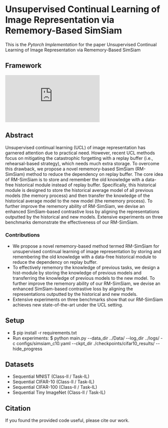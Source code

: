 # Unsupervised Continual Learning of Image Representation via Rememory-Based SimSiam
This is the *Pytorch Implementation* for the paper Unsupervised Continual Learning of Image Representation via Rememory-Based SimSiam

## Framework
![frame.pdf](https://github.com/S2VTouser/Rememory-based-SimSiam/files/13692458/frame.pdf)

## Abstract
Unsupervised continual learning (UCL) of image representation has garnered attention due to practical need. However, recent UCL methods focus on mitigating the catastrophic forgetting with a replay buffer (i.e., rehearsal-based strategy), which needs much extra storage. To overcome this drawback, we propose a novel rememory-based SimSiam (RM-SimSiam) method to reduce the dependency on replay buffer. The core idea of RM-SimSiam is to store and remember the old knowledge with a data-free historical module instead of replay buffer. Specifically, this historical module is designed to store the historical average model of all previous models (the memory process) and then transfer the knowledge of the historical average model to the new model (the rememory process). To further improve the rememory ability of RM-SimSiam, we devise an enhanced SimSiam-based contrastive loss by aligning the representations outputted by the historical and new models. Extensive experiments on three benchmarks demonstrate the effectiveness of our RM-SimSiam.

### Contributions
* We propose a novel rememory-based method termed RM-SimSiam for unsupervised continual learning of image representation by storing and remembering the old knowledge with a data-free historical module to reduce the dependency on replay buffer.
* To effectively rememory the knowledge of previous tasks, we design a hist-module by storing the knowledge of previous models and transferring the knowledge of previous models to the new model. To further improve the rememory ability of our RM-SimSiam, we devise an enhanced SimSiam-based contrastive loss by aligning the representations outputted by the historical and new models.
* Extensive experiments on three benchmarks show that our RM-SimSiam achieves new state-of-the-art under the UCL setting. 

## Setup
* $ pip install -r requirements.txt
* Run experiments: $ python main.py --data_dir ../Data/ --log_dir ../logs/ -c configs/simsiam_c10.yaml --ckpt_dir ./checkpoints/cifar10_results/ --hide_progress

## Datasets
* Sequential MNIST (Class-Il / Task-IL)
* Sequential CIFAR-10 (Class-Il / Task-IL)
* Sequential CIFAR-100 (Class-Il / Task-IL)
* Sequential Tiny ImageNet (Class-Il / Task-IL)

## Citation
If you found the provided code useful, please cite our work.

